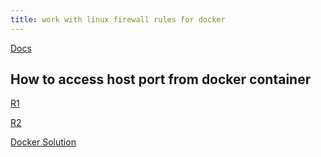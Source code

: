```yaml
---
title: work with linux firewall rules for docker
---
```


[Docs](https://docs.docker.com/network/packet-filtering-firewalls/)

## How to access host port from docker container

[R1](https://stackoverflow.com/questions/31324981/how-to-access-host-port-from-docker-container)

[R2](https://stackoverflow.com/questions/24319662/from-inside-of-a-docker-container-how-do-i-connect-to-the-localhost-of-the-mach)

[Docker Solution](https://docs.docker.com/desktop/networking/#i-want-to-connect-from-a-container-to-a-service-on-the-host)
